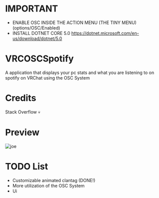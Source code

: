 # IMPORTANT
 - ENABLE OSC INSIDE THE ACTION MENU (THE TINY MENU) (options/OSC/Enabled)
 - INSTALL DOTNET CORE 5.0 https://dotnet.microsoft.com/en-us/download/dotnet/5.0
# VRCOSCSpotify
A application that displays your pc stats and what you are listening to on spotify on VRChat using the OSC System

# Credits
Stack Overflow 💀
# Preview
![joe](https://i.imgur.com/9MZ1R15.jpg)
# TODO List
- Customizable animated clantag (DONE!)
- More utilization of the OSC System
- Ui 
